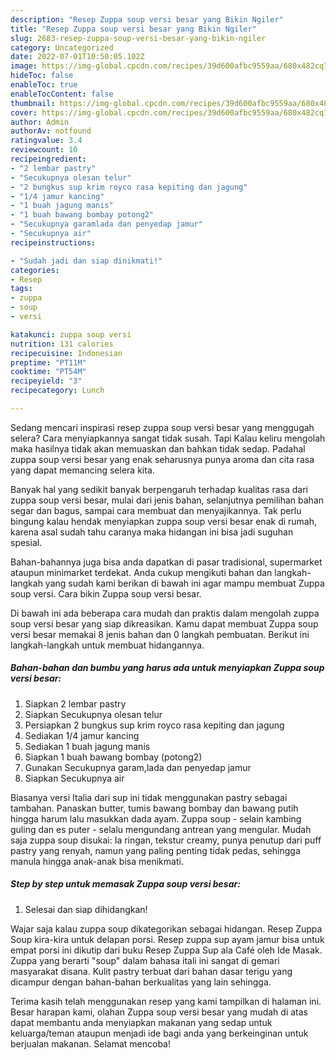 ```yaml
---
description: "Resep Zuppa soup versi besar yang Bikin Ngiler"
title: "Resep Zuppa soup versi besar yang Bikin Ngiler"
slug: 2683-resep-zuppa-soup-versi-besar-yang-bikin-ngiler
category: Uncategorized
date: 2022-07-01T10:50:05.102Z
image: https://img-global.cpcdn.com/recipes/39d600afbc9559aa/680x482cq70/zuppa-soup-versi-besar-foto-resep-utama.jpg
hideToc: false
enableToc: true
enableTocContent: false
thumbnail: https://img-global.cpcdn.com/recipes/39d600afbc9559aa/680x482cq70/zuppa-soup-versi-besar-foto-resep-utama.jpg
cover: https://img-global.cpcdn.com/recipes/39d600afbc9559aa/680x482cq70/zuppa-soup-versi-besar-foto-resep-utama.jpg
author: Admin
authorAv: notfound
ratingvalue: 3.4
reviewcount: 10
recipeingredient:
- "2 lembar pastry"
- "Secukupnya olesan telur"
- "2 bungkus sup krim royco rasa kepiting dan jagung"
- "1/4 jamur kancing"
- "1 buah jagung manis"
- "1 buah bawang bombay potong2"
- "Secukupnya garamlada dan penyedap jamur"
- "Secukupnya air"
recipeinstructions:

- "Sudah jadi dan siap dinikmati!"
categories:
- Resep
tags:
- zuppa
- soup
- versi

katakunci: zuppa soup versi 
nutrition: 131 calories
recipecuisine: Indonesian
preptime: "PT11M"
cooktime: "PT54M"
recipeyield: "3"
recipecategory: Lunch

---
```



Sedang mencari inspirasi resep zuppa soup versi besar yang menggugah selera? Cara menyiapkannya sangat tidak susah. Tapi Kalau keliru mengolah maka hasilnya tidak akan memuaskan dan bahkan tidak sedap. Padahal zuppa soup versi besar yang enak seharusnya punya aroma dan cita rasa yang dapat memancing selera kita.


Banyak hal yang sedikit banyak berpengaruh terhadap kualitas rasa dari zuppa soup versi besar, mulai dari jenis bahan, selanjutnya pemilihan bahan segar dan bagus, sampai cara membuat dan menyajikannya. Tak perlu bingung kalau hendak menyiapkan zuppa soup versi besar enak di rumah, karena asal sudah tahu caranya maka hidangan ini bisa jadi suguhan spesial.

Bahan-bahannya juga bisa anda dapatkan di pasar tradisional, supermarket ataupun minimarket terdekat. Anda cukup mengikuti bahan dan langkah-langkah yang sudah kami berikan di bawah ini agar mampu membuat Zuppa soup versi. Cara bikin Zuppa soup versi besar.


Di bawah ini ada beberapa cara mudah dan praktis dalam mengolah zuppa soup versi besar yang siap dikreasikan. Kamu dapat membuat Zuppa soup versi besar memakai 8 jenis bahan dan 0 langkah pembuatan. Berikut ini langkah-langkah untuk membuat hidangannya.

<!--inarticleads1-->

##### Bahan-bahan dan bumbu yang harus ada untuk menyiapkan Zuppa soup versi besar:

1. Siapkan 2 lembar pastry
1. Siapkan Secukupnya olesan telur
1. Persiapkan 2 bungkus sup krim royco rasa kepiting dan jagung
1. Sediakan 1/4 jamur kancing
1. Sediakan 1 buah jagung manis
1. Siapkan 1 buah bawang bombay (potong2)
1. Gunakan Secukupnya garam,lada dan penyedap jamur
1. Siapkan Secukupnya air


Biasanya versi Italia dari sup ini tidak menggunakan pastry sebagai tambahan. Panaskan butter, tumis bawang bombay dan bawang putih hingga harum lalu masukkan dada ayam. Zuppa soup - selain kambing guling dan es puter - selalu mengundang antrean yang mengular. Mudah saja zuppa soup disukai: Ia ringan, tekstur creamy, punya penutup dari puff pastry yang renyah, namun yang paling penting tidak pedas, sehingga manula hingga anak-anak bisa menikmati. 

<!--inarticleads2-->

##### Step by step untuk memasak Zuppa soup versi besar:


1. Selesai dan siap dihidangkan!

Wajar saja kalau zuppa soup dikategorikan sebagai hidangan. Resep Zuppa Soup kira-kira untuk delapan porsi. Resep zuppa sup ayam jamur bisa untuk empat porsi ini dikutip dari buku Resep Zuppa Sup ala Café oleh Ide Masak. Zuppa yang berarti &#34;soup&#34; dalam bahasa itali ini sangat di gemari masyarakat disana. Kulit pastry terbuat dari bahan dasar terigu yang dicampur dengan bahan-bahan berkualitas yang lain sehingga. 

Terima kasih telah menggunakan resep yang kami tampilkan di halaman ini. Besar harapan kami, olahan Zuppa soup versi besar yang mudah di atas dapat membantu anda menyiapkan makanan yang sedap untuk keluarga/teman ataupun menjadi ide bagi anda yang berkeinginan untuk berjualan makanan. Selamat mencoba!
